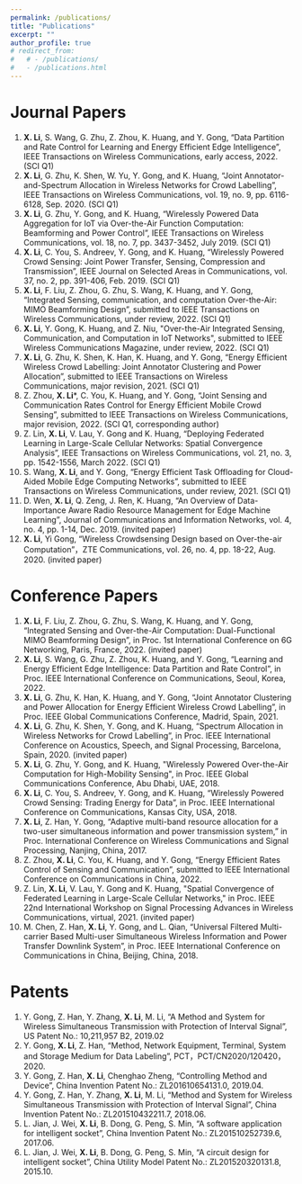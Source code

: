 ```yaml
---
permalink: /publications/
title: "Publications"
excerpt: ""
author_profile: true
# redirect_from: 
#   # - /publications/
#   - /publications.html
---
```


# Journal Papers
1. **X. Li**, S. Wang, G. Zhu, Z. Zhou, K. Huang, and Y. Gong, “Data Partition and Rate Control for Learning and Energy Efficient Edge Intelligence”, IEEE Transactions on Wireless Communications, early access, 2022. (SCI Q1)
2. **X. Li**, G. Zhu, K. Shen, W. Yu, Y. Gong, and K. Huang, “Joint Annotator-and-Spectrum Allocation in Wireless Networks for Crowd Labelling”, IEEE Transactions on Wireless Communications, vol. 19, no. 9, pp. 6116-6128, Sep. 2020. (SCI Q1)
3. **X. Li**, G. Zhu, Y. Gong, and K. Huang, “Wirelessly Powered Data Aggregation for IoT via Over-the-Air Function Computation: Beamforming and Power Control”, IEEE Transactions on Wireless Communications, vol. 18, no. 7, pp. 3437-3452, July 2019. (SCI Q1)
4. **X. Li**, C. You, S. Andreev, Y. Gong, and K. Huang, “Wirelessly Powered Crowd Sensing: Joint Power Transfer, Sensing, Compression and Transmission”, IEEE Journal on Selected Areas in Communications, vol. 37, no. 2, pp. 391-406, Feb. 2019. (SCI Q1)
5. **X. Li**, F. Liu, Z. Zhou, G. Zhu, S. Wang, K. Huang, and Y. Gong, “Integrated Sensing, communication, and computation Over-the-Air: MIMO Beamforming Design”, submitted to IEEE Transactions on Wireless Communications, under review, 2022. (SCI Q1)
6. **X. Li**, Y. Gong, K. Huang, and Z. Niu, "Over-the-Air Integrated Sensing, Communication, and Computation in IoT Networks", submitted to IEEE Wireless Communications Magazine, under review, 2022. (SCI Q1)
7. **X. Li**, G. Zhu, K. Shen, K. Han, K. Huang, and Y. Gong, “Energy Efficient Wireless Crowd Labelling: Joint Annotator Clustering and Power Allocation”, submitted to IEEE Transactions on Wireless Communications, major revision, 2021. (SCI Q1)
8. Z. Zhou, **X. Li***, C. You, K. Huang, and Y. Gong, “Joint Sensing and Communication Rates Control for Energy Efficient Mobile Crowd Sensing”, submitted to IEEE Transactions on Wireless Communications, major revision, 2022. (SCI Q1, corresponding author)
9. Z. Lin, **X. Li**, V. Lau, Y. Gong and K. Huang, “Deploying Federated Learning in Large-Scale Cellular Networks: Spatial Convergence Analysis”, IEEE Transactions on Wireless Communications, vol. 21, no. 3, pp. 1542-1556, March 2022. (SCI Q1)
10. S. Wang, **X. Li**, and Y. Gong, “Energy Efficient Task Offloading for Cloud-Aided Mobile Edge Computing Networks”, submitted to IEEE Transactions on Wireless Communications, under review, 2021. (SCI Q1)
11. D. Wen, **X. Li**, Q. Zeng, J. Ren, K. Huang, “An Overview of Data-Importance Aware Radio Resource Management for Edge Machine Learning”, Journal of Communications and Information Networks, vol. 4, no. 4, pp. 1-14, Dec. 2019. (invited paper)
12. **X. Li**, Yi Gong, “Wireless Crowdsensing Design based on Over-the-air Computation”，ZTE Communications, vol. 26, no. 4, pp. 18-22, Aug. 2020. (invited paper)

# Conference Papers
1. **X. Li**, F. Liu, Z. Zhou, G. Zhu, S. Wang, K. Huang, and Y. Gong, “Integrated Sensing and Over-the-Air Computation: Dual-Functional MIMO Beamforming Design”, in Proc. 1st International Conference on 6G Networking, Paris, France, 2022. (invited paper)
2. **X. Li**, S. Wang, G. Zhu, Z. Zhou, K. Huang, and Y. Gong, “Learning and Energy Efficient Edge Intelligence: Data Partition and Rate Control”, in Proc. IEEE International Conference on Communications, Seoul, Korea, 2022.
3. **X. Li**, G. Zhu, K. Han, K. Huang, and Y. Gong, “Joint Annotator Clustering and Power Allocation for Energy Efficient Wireless Crowd Labelling”, in Proc. IEEE Global Communications Conference, Madrid, Spain, 2021.
4. **X. Li**, G. Zhu, K. Shen, Y. Gong, and K. Huang, “Spectrum Allocation in Wireless Networks for Crowd Labelling”, in Proc. IEEE International Conference on Acoustics, Speech, and Signal Processing, Barcelona, Spain,  2020. (invited paper)
5. **X. Li**, G. Zhu, Y. Gong, and K. Huang, "Wirelessly Powered Over-the-Air Computation for High-Mobility Sensing", in Proc. IEEE Global Communications Conference, Abu Dhabi, UAE, 2018.
6. **X. Li**, C. You, S. Andreev, Y. Gong, and K. Huang, “Wirelessly Powered Crowd Sensing: Trading Energy for Data”, in Proc. IEEE International Conference on Communications, Kansas City, USA, 2018.
7. **X. Li**, Z. Han, Y. Gong, “Adaptive multi-band resource allocation for a two-user simultaneous information and power transmission system,” in Proc. International Conference on Wireless Communications and Signal Processing, Nanjing, China, 2017.
8. Z. Zhou, **X. Li**, C. You, K. Huang, and Y. Gong, “Energy Efficient Rates Control of Sensing and Communication”, submitted to IEEE International Conference on Communications in China, 2022.
9. Z. Lin, **X. Li**, V. Lau, Y. Gong and K. Huang, "Spatial Convergence of Federated Learning in Large-Scale Cellular Networks," in Proc. IEEE 22nd International Workshop on Signal Processing Advances in Wireless Communications, virtual, 2021. (invited paper)
10. M. Chen, Z. Han, **X. Li**, Y. Gong, and L. Qian, “Universal Filtered Multi-carrier Based Multi-user Simultaneous Wireless Information and Power Transfer Downlink System”, in Proc. IEEE International Conference on Communications in China, Beijing, China, 2018. 

# Patents
1.	Y. Gong, Z. Han, Y. Zhang, **X. Li**, M. Li, “A Method and System for Wireless Simultaneous Transmission with Protection of Interval Signal”, US Patent No.: 10,211,957 B2, 2019.02
2.	Y. Gong, **X. Li**, Z. Han, “Method, Network Equipment, Terminal, System and Storage Medium for Data Labeling”, PCT，PCT/CN2020/120420，2020.
3.	Y. Gong, Z. Han, **X. Li**, Chenghao Zheng, “Controlling Method and Device”, China Invention Patent No.: ZL201610654131.0, 2019.04.
4.	Y. Gong, Z. Han, Y. Zhang, **X. Li**, M. Li, “Method and System for Wireless Simultaneous Transmission with Protection of Interval Signal”, China Invention Patent No.: ZL201510432211.7, 2018.06.
5.	L. Jian, J. Wei, **X. Li**, B. Dong, G. Peng, S. Min, “A software application for intelligent socket”, China Invention Patent No.: ZL201510252739.6, 2017.06.
6.	L. Jian, J. Wei, **X. Li**, B. Dong, G. Peng, S. Min, “A circuit design for intelligent socket”, China Utility Model Patent No.: ZL201520320131.8, 2015.10.

